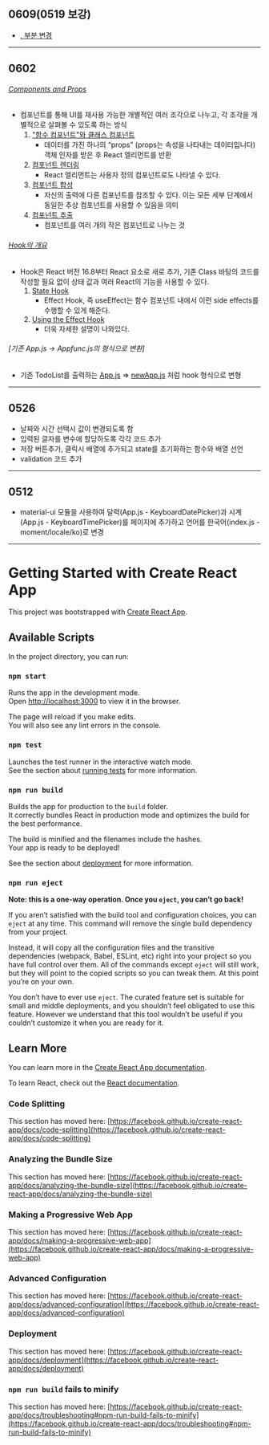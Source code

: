 ## 0609(0519 보강)
 + [<list>, <KeyboardDatePicker> 부분 변경](/src/newApp.js)
---------------------------------------------------------------------------------------------------------------------------------------
## 0602
 ###### [Components and Props](https://ko.reactjs.org/docs/components-and-props.html)
 + 컴포넌트를 통해 UI를 재사용 가능한 개별적인 여러 조각으로 나누고, 각 조각을 개별적으로 살펴볼 수 있도록 하는 방식
    1. ["함수 컴포넌트"와 클래스 컴포넌트](https://ko.reactjs.org/docs/components-and-props.html#function-and-class-components)
        - 데이터를 가진 하나의 “props” (props는 속성을 나타내는 데이터입니다) 객체 인자를 받은 후 React 엘리먼트를 반환
    2. [컴포넌트 렌더링](https://ko.reactjs.org/docs/components-and-props.html#rendering-a-component)
        - React 엘리먼트는 사용자 정의 컴포넌트로도 나타낼 수 있다.
    3. [컴포넌트 합성](https://ko.reactjs.org/docs/components-and-props.html#composing-components)
        - 자신의 출력에 다른 컴포넌트를 참조할 수 있다. 이는 모든 세부 단계에서 동일한 추상 컴포넌트를 사용할 수 있음을 의미
    4. [컴포넌트 추출](https://ko.reactjs.org/docs/components-and-props.html#extracting-components)
        - 컴포넌트를 여러 개의 작은 컴포넌트로 나누는 것

 ###### [Hook의 개요](https://ko.reactjs.org/docs/hooks-intro.html)
 + Hook은 React 버전 16.8부터 React 요소로 새로 추가, 기존 Class 바탕의 코드를 작성할 필요 없이 상태 값과 여러 React의 기능을 사용할 수 있다.
    1. [State Hook](https://ko.reactjs.org/docs/hooks-overview.html#state-hook)
        - Effect Hook, 즉 useEffect는 함수 컴포넌트 내에서 이런 side effects를 수행할 수 있게 해준다.
    2. [Using the Effect Hook](https://ko.reactjs.org/docs/hooks-effect.html)
        - 더욱 자세한 설명이 나와있다.

 ###### [기존 App.js -> Appfunc.js의 형식으로 변환]
 + 기존 TodoList를 출력하는 [App.js](/src/App.js) => [newApp.js](/src/newApp.js) 처럼 hook 형식으로 변형
---------------------------------------------------------------------------------------------------------------------------------------
## 0526
 + 날짜와 시간 선택시 값이 변경되도록 함
 + 입력된 글자를 변수에 할당하도록 각각 코드 추가
 + 저장 버튼추가, 클릭시 배열에 추가되고 state를 초기화하는 함수와 배열 선언
 + validation 코드 추가
---------------------------------------------------------------------------------------------------------------------------------------
## 0512
 + material-ui 모듈을 사용하여 달력(App.js - KeyboardDatePicker)과 시계(App.js - KeyboardTimePicker)를 페이지에 추가하고 언어를 한국어(index.js - moment/locale/ko)로 변경
---------------------------------------------------------------------------------------------------------------------------------------
# Getting Started with Create React App

This project was bootstrapped with [Create React App](https://github.com/facebook/create-react-app).

## Available Scripts

In the project directory, you can run:

### `npm start`

Runs the app in the development mode.\
Open [http://localhost:3000](http://localhost:3000) to view it in the browser.

The page will reload if you make edits.\
You will also see any lint errors in the console.

### `npm test`

Launches the test runner in the interactive watch mode.\
See the section about [running tests](https://facebook.github.io/create-react-app/docs/running-tests) for more information.

### `npm run build`

Builds the app for production to the `build` folder.\
It correctly bundles React in production mode and optimizes the build for the best performance.

The build is minified and the filenames include the hashes.\
Your app is ready to be deployed!

See the section about [deployment](https://facebook.github.io/create-react-app/docs/deployment) for more information.

### `npm run eject`

**Note: this is a one-way operation. Once you `eject`, you can’t go back!**

If you aren’t satisfied with the build tool and configuration choices, you can `eject` at any time. This command will remove the single build dependency from your project.

Instead, it will copy all the configuration files and the transitive dependencies (webpack, Babel, ESLint, etc) right into your project so you have full control over them. All of the commands except `eject` will still work, but they will point to the copied scripts so you can tweak them. At this point you’re on your own.

You don’t have to ever use `eject`. The curated feature set is suitable for small and middle deployments, and you shouldn’t feel obligated to use this feature. However we understand that this tool wouldn’t be useful if you couldn’t customize it when you are ready for it.

## Learn More

You can learn more in the [Create React App documentation](https://facebook.github.io/create-react-app/docs/getting-started).

To learn React, check out the [React documentation](https://reactjs.org/).

### Code Splitting

This section has moved here: [https://facebook.github.io/create-react-app/docs/code-splitting](https://facebook.github.io/create-react-app/docs/code-splitting)

### Analyzing the Bundle Size

This section has moved here: [https://facebook.github.io/create-react-app/docs/analyzing-the-bundle-size](https://facebook.github.io/create-react-app/docs/analyzing-the-bundle-size)

### Making a Progressive Web App

This section has moved here: [https://facebook.github.io/create-react-app/docs/making-a-progressive-web-app](https://facebook.github.io/create-react-app/docs/making-a-progressive-web-app)

### Advanced Configuration

This section has moved here: [https://facebook.github.io/create-react-app/docs/advanced-configuration](https://facebook.github.io/create-react-app/docs/advanced-configuration)

### Deployment

This section has moved here: [https://facebook.github.io/create-react-app/docs/deployment](https://facebook.github.io/create-react-app/docs/deployment)

### `npm run build` fails to minify

This section has moved here: [https://facebook.github.io/create-react-app/docs/troubleshooting#npm-run-build-fails-to-minify](https://facebook.github.io/create-react-app/docs/troubleshooting#npm-run-build-fails-to-minify)

